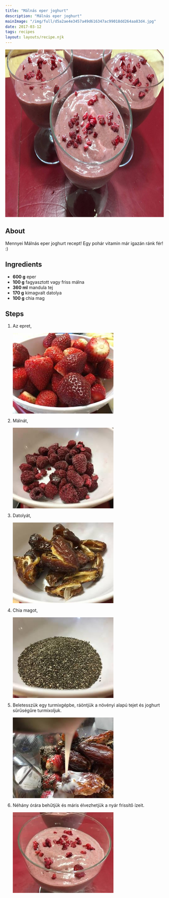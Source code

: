 ```yaml
---
title: "Málnás eper joghurt"
description: "Málnás eper joghurt"
mainImage: "/img/full/d5a2ae4e3457a49d616347ac99018dd264aa83d4.jpg"
date: 2017-03-12
tags: recipes
layout: layouts/recipe.njk
---
```

                        
<p align="center"><a href="https://cookpad.com/hu/receptek/2214786-malnas-eper-joghurt" rel="Recipe source page"><img width="751" height="532" src="/img/full/d5a2ae4e3457a49d616347ac99018dd264aa83d4.jpg"/></a></p>

## About
Mennyei Málnás eper joghurt recept! Egy pohár vitamin már igazán ránk fér! :)

>  

## Ingredients
* **600 g** eper
* **100 g** fagyasztott vagy friss málna
* **360 ml** mandula tej
* **170 g** kimagvalt datolya
* **100 g** chia mag

## Steps

1. Az epret,
 
    <p><img width="320" height="256" align="left" src="/img/full/da20ea6d2393d6dff4d609db893c3729c4c629ab.jpg"/></p><div style="clear: both"/>

2. Málnát,
 
    <p><img width="320" height="256" align="left" src="/img/full/e1074aa1f7dbaea55672e93046c1af48f179ea16.jpg"/></p><div style="clear: both"/>

3. Datolyát,
 
    <p><img width="320" height="256" align="left" src="/img/full/e77bdbddee05f7ce7d77a663f4bf980f731be822.jpg"/></p><div style="clear: both"/>

4. Chia magot,
 
    <p><img width="320" height="256" align="left" src="/img/full/db6e63530c6fd08510535a52082d995b51421b43.jpg"/></p><div style="clear: both"/>

5. Beletesszük egy turmixgépbe, ráöntjük a növényi alapú tejet és joghurt sűrűségűre turmixoljuk.
 
    <p><img width="320" height="256" align="left" src="/img/full/9dfed574da28b1999d51de5a1016000ad77100ba.jpg"/></p><div style="clear: both"/>

6. Néhány órára behűtjük és máris élvezhetjük a nyár frissítő ízeit.
 
    <p><img width="320" height="256" align="left" src="/img/full/d37563f7cc56a9efcdaede5c34ebf0df2bae58f1.jpg"/></p><div style="clear: both"/>

